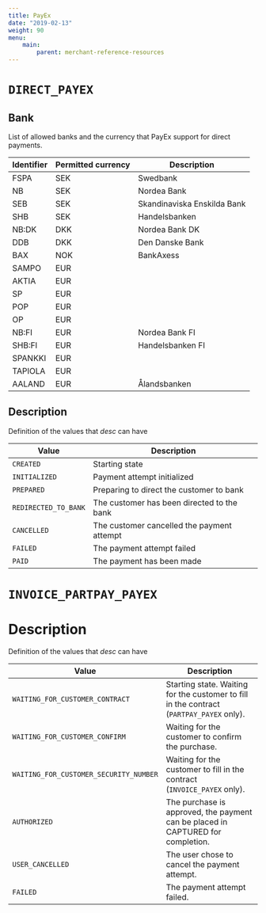 ```yaml
---
title: PayEx
date: "2019-02-13"
weight: 90
menu: 
    main:
        parent: merchant-reference-resources
---
```


# `DIRECT_PAYEX`

## Bank

List of allowed banks and the currency that PayEx support for direct payments.

| Identifier | Permitted currency | Description |
|------------|--------------------|-------------|
| FSPA | SEK | Swedbank |
| NB | SEK | Nordea Bank |
| SEB | SEK | Skandinaviska Enskilda Bank |
| SHB | SEK | Handelsbanken |
| NB:DK | DKK | Nordea Bank DK |
| DDB | DKK | Den Danske Bank |
| BAX | NOK | BankAxess |
| SAMPO | EUR | |
| AKTIA | EUR | |
| SP | EUR | |
| POP | EUR | |
| OP | EUR | |
| NB:FI | EUR | Nordea Bank FI |
| SHB:FI | EUR | Handelsbanken FI |
| SPANKKI | EUR | |
| TAPIOLA | EUR | |
| AALAND | EUR | Ålandsbanken |

## Description

Definition of the values that _desc_ can have

| Value | Description |
|-------|-------------|
| `CREATED` | Starting state |
| `INITIALIZED` | Payment attempt initialized |
| `PREPARED` | Preparing to direct the customer to bank |
| `REDIRECTED_TO_BANK` | The customer has been directed to the bank |
| `CANCELLED` | The customer cancelled the payment attempt |
| `FAILED` | The payment attempt failed |
| `PAID` | The payment has been made |

# `INVOICE_PARTPAY_PAYEX`

# Description

Definition of the values that _desc_ can have

| Value | Description |
|-------|-------------|
| `WAITING_FOR_CUSTOMER_CONTRACT` | Starting state. Waiting for the customer to fill in the contract (`PARTPAY_PAYEX` only). |
| `WAITING_FOR_CUSTOMER_CONFIRM` | Waiting for the customer to confirm the purchase. |
| `WAITING_FOR_CUSTOMER_SECURITY_NUMBER` | Waiting for the customer to fill in the contract (`INVOICE_PAYEX` only). |
| `AUTHORIZED` | The purchase is approved, the payment can be placed in CAPTURED for completion. |
| `USER_CANCELLED` | The user chose to cancel the payment attempt. |
| `FAILED` | The payment attempt failed. |
